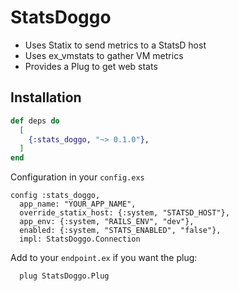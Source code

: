 # StatsDoggo

* Uses Statix to send metrics to a StatsD host
* Uses ex_vmstats to gather VM metrics
* Provides a Plug to get web stats

## Installation

```elixir
def deps do
  [
    {:stats_doggo, "~> 0.1.0"},
  ]
end
```

Configuration in your `config.exs`

```
config :stats_doggo,
  app_name: "YOUR_APP_NAME",
  override_statix_host: {:system, "STATSD_HOST"},
  app_env: {:system, "RAILS_ENV", "dev"},
  enabled: {:system, "STATS_ENABLED", "false"},
  impl: StatsDoggo.Connection
```

Add to your `endpoint.ex` if you want the plug:
```
  plug StatsDoggo.Plug
```

